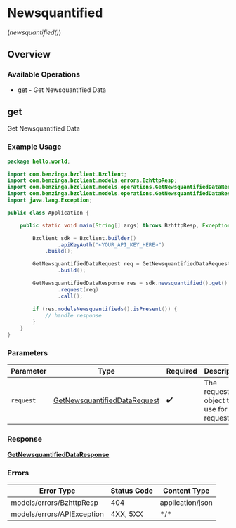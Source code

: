 # Newsquantified
(*newsquantified()*)

## Overview

### Available Operations

* [get](#get) - Get Newsquantified Data

## get

Get Newsquantified Data

### Example Usage

```java
package hello.world;

import com.benzinga.bzclient.Bzclient;
import com.benzinga.bzclient.models.errors.BzhttpResp;
import com.benzinga.bzclient.models.operations.GetNewsquantifiedDataRequest;
import com.benzinga.bzclient.models.operations.GetNewsquantifiedDataResponse;
import java.lang.Exception;

public class Application {

    public static void main(String[] args) throws BzhttpResp, Exception {

        Bzclient sdk = Bzclient.builder()
                .apiKeyAuth("<YOUR_API_KEY_HERE>")
            .build();

        GetNewsquantifiedDataRequest req = GetNewsquantifiedDataRequest.builder()
                .build();

        GetNewsquantifiedDataResponse res = sdk.newsquantified().get()
                .request(req)
                .call();

        if (res.modelsNewsquantifieds().isPresent()) {
            // handle response
        }
    }
}
```

### Parameters

| Parameter                                                                               | Type                                                                                    | Required                                                                                | Description                                                                             |
| --------------------------------------------------------------------------------------- | --------------------------------------------------------------------------------------- | --------------------------------------------------------------------------------------- | --------------------------------------------------------------------------------------- |
| `request`                                                                               | [GetNewsquantifiedDataRequest](../../models/operations/GetNewsquantifiedDataRequest.md) | :heavy_check_mark:                                                                      | The request object to use for the request.                                              |

### Response

**[GetNewsquantifiedDataResponse](../../models/operations/GetNewsquantifiedDataResponse.md)**

### Errors

| Error Type                 | Status Code                | Content Type               |
| -------------------------- | -------------------------- | -------------------------- |
| models/errors/BzhttpResp   | 404                        | application/json           |
| models/errors/APIException | 4XX, 5XX                   | \*/\*                      |